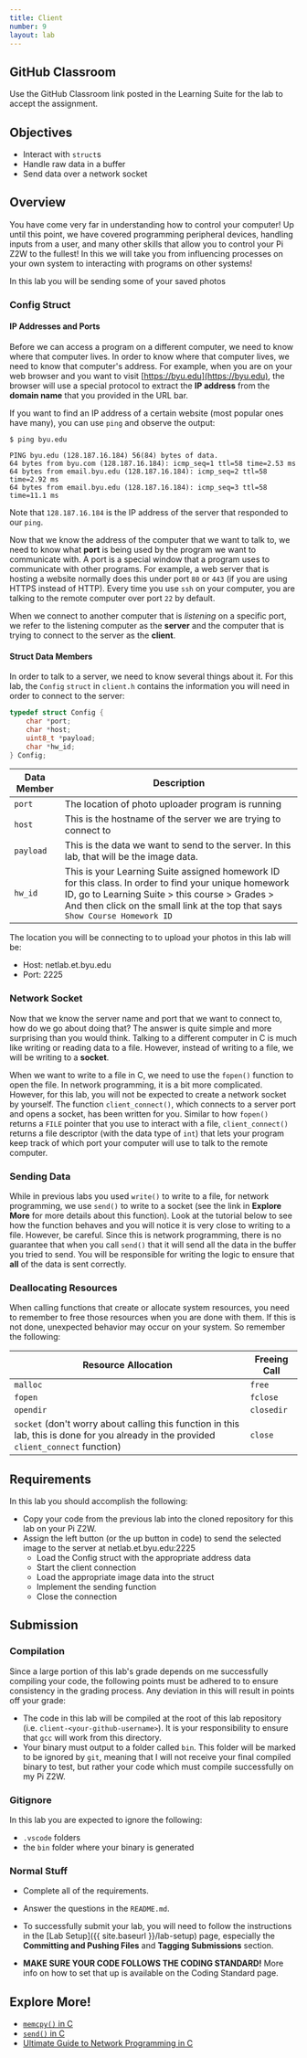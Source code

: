 ```yaml
---
title: Client
number: 9
layout: lab
---
```


## GitHub Classroom
Use the GitHub Classroom link posted in the Learning Suite for the lab to accept the assignment.

## Objectives

- Interact with `struct`s
- Handle raw data in a buffer
- Send data over a network socket

## Overview
You have come very far in understanding how to control your computer! Up until this point, we have covered programming peripheral devices, handling inputs from a user, and many other skills that allow you to control your Pi Z2W to the fullest! In this we will take you from influencing processes on your own system to interacting with programs on other systems! 

In this lab you will be sending some of your saved photos

### Config Struct

#### IP Addresses and Ports
Before we can access a program on a different computer, we need to know where that computer lives. In order to know where that computer lives, we need to know that computer's address. For example, when you are on your web browser and you want to visit [https://byu.edu](https://byu.edu), the browser will use a special protocol to extract the **IP address** from the **domain name** that you provided in the URL bar.

If you want to find an IP address of a certain website (most popular ones have many), you can use `ping` and observe the output:

```
$ ping byu.edu

PING byu.edu (128.187.16.184) 56(84) bytes of data.
64 bytes from byu.com (128.187.16.184): icmp_seq=1 ttl=58 time=2.53 ms
64 bytes from email.byu.edu (128.187.16.184): icmp_seq=2 ttl=58 time=2.92 ms
64 bytes from email.byu.edu (128.187.16.184): icmp_seq=3 ttl=58 time=11.1 ms

```

Note that `128.187.16.184` is the IP address of the server that responded to our `ping`.

Now that we know the address of the computer that we want to talk to, we need to know what **port** is being used by the program we want to communicate with. 
A port is a special window that a program uses to communicate with other programs. 
For example, a web server that is hosting a website normally does this under port `80` or `443` (if you are using HTTPS instead of HTTP). Every time you use `ssh` on your computer, you are talking to the remote computer over port `22` by default.

When we connect to another computer that is *listening* on a specific port, we refer to the listening computer as the **server** and the computer that is trying to connect to the server as the **client**. 

#### Struct Data Members
In order to talk to a server, we need to know several things about it. For this lab, the `Config` `struct` in `client.h` contains the information you will need in order to connect to the server:

```c
typedef struct Config {
    char *port;
    char *host;
    uint8_t *payload;
    char *hw_id;
} Config;
```

| Data Member                                                                                            | Description                                                                                                                       |
| ------------------------------------------------------------------------------------------------------ | --------------------------------------------------------------------------------------------------------------------------------- |
| `port`                                                                                                 | The location of photo uploader program is running                                                                                 |
| `host`                                                                                                 | This is the hostname of the server we are trying to connect to                                                                    |
| `payload`                                                                                              | This is the data we want to send to the server. In this lab, that will be the image data.                                         |
| `hw_id`                                                                                                | This is your Learning Suite assigned homework ID for this class. In order to find your unique homework ID, go to Learning Suite > this course > Grades > And then click on the small link at the top that says `Show Course Homework ID` |

The location you will be connecting to to upload your photos in this lab will be:
- Host: netlab.et.byu.edu
- Port: 2225

### Network Socket
Now that we know the server name and port that we want to connect to, how do we go about doing that? The answer is quite simple and more surprising than you would think. Talking to a different computer in C is much like writing or reading data to a file. However, instead of writing to a file, we will be writing to a **socket**.

When we want to write to a file in C, we need to use the `fopen()` function to open the file. In network programming, it is a bit more complicated. However, for this lab, you will not be expected to create a network socket by yourself. The function `client_connect()`, which connects to a server port and opens a socket, has been written for you. Similar to how `fopen()` returns a `FILE` pointer that you use to interact with a file, `client_connect()` returns a file descriptor (with the data type of `int`) that lets your program keep track of which port your computer will use to talk to the remote computer.

### Sending Data
While in previous labs you used `write()` to write to a file, for network programming, we use `send()` to write to a socket (see the link in **Explore More** for more details about this function). 
Look at the tutorial below to see how the function behaves and you will notice it is very close to writing to a file. However, be careful. Since this is network programming, there is no guarantee that when you call `send()` that it will send all the data in the buffer you tried to send. You will be responsible for writing the logic to ensure that **all** of the data is sent correctly.

### Deallocating Resources
When calling functions that create or allocate system resources, you need to remember to free those resources when you are done with them. 
If this is not done, unexpected behavior may occur on your system. So remember the following:

| Resource Allocation                                                                                                                      | Freeing Call |
| -------------------------------------------------------------------------------------------------------------------------------------- | ------------ |
| `malloc`                                                                                                                               | `free`       |
| `fopen`                                                                                                                                | `fclose`     |
| `opendir`                                                                                                                              | `closedir`   |
| `socket` (don't worry about calling this function in this lab, this is done for you already in the provided `client_connect` function) | `close`      |


## Requirements

In this lab you should accomplish the following:
- Copy your code from the previous lab into the cloned repository for this lab on your Pi Z2W.
- Assign the left button (or the up button in code) to send the selected image to the server at netlab.et.byu.edu:2225
    - Load the Config struct with the appropriate address data
    - Start the client connection
    - Load the appropriate image data into the struct
    - Implement the sending function
    - Close the connection

## Submission

### Compilation
Since a large portion of this lab's grade depends on me successfully compiling your code, the following points must be adhered to to ensure consistency in the grading process. Any deviation in this will result in points off your grade:

- The code in this lab will be compiled at the root of this lab repository (i.e. `client-<your-github-username>`). It is your responsibility to ensure that `gcc` will work from this directory.
- Your binary must output to a folder called `bin`. This folder will be marked to be ignored by `git`, meaning that I will not receive your final compiled binary to test, but rather your code which must compile successfully on my Pi Z2W.

### Gitignore
In this lab you are expected to ignore the following:

- `.vscode` folders
- the `bin` folder where your binary is generated

### Normal Stuff
- Complete all of the requirements.

- Answer the questions in the `README.md`. 

- To successfully submit your lab, you will need to follow the instructions in the [Lab Setup]({{ site.baseurl }}/lab-setup) page, especially the **Committing and Pushing Files** and **Tagging Submissions** section.

- **MAKE SURE YOUR CODE FOLLOWS THE CODING STANDARD!** More info on how to set that up is available on the Coding Standard page. 


## Explore More!
- [`memcpy()` in C](https://www.tutorialspoint.com/c_standard_library/c_function_memcpy.htm)
- [`send()` in C](https://man7.org/linux/man-pages/man2/send.2.html)
- [Ultimate Guide to Network Programming in C](https://beej.us/guide/bgnet/html/)
